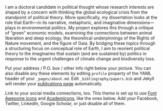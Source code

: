 I am a doctoral candidate in political thought whose research interests are shaped by a concern with thinking the global ecological crisis from the standpoint of political theory. More specifically, my dissertation looks at the role that Earth—in its narrative, metaphoric, and imaginative dimensions—plays in environmental politics. My project explores this through a critique of “green” economic models, examining the connections between animal liberation and deep ecology, the theoretical underpinnings of the Rights of Nature movement, and the figure of Gaia. By bridging these topics through a structuring focus on conceptual role of Earth, I aim to reorient political theory to the imaginaries that sustain (and are sustained by) politics in response to the urgent challenges of climate change and biodiversity loss. 

Put your address / P.O. box / other info right below your picture. You can also disable any these elements by editing `profile` property of the YAML header of your `_pages/about.md`. Edit `_bibliography/papers.bib` and Jekyll will render your [publications page](/al-folio/publications/) automatically.

Link to your social media connections, too. This theme is set up to use [Font Awesome icons](https://fontawesome.com/) and [Academicons](https://jpswalsh.github.io/academicons/), like the ones below. Add your Facebook, Twitter, LinkedIn, Google Scholar, or just disable all of them.
